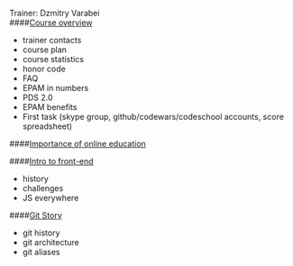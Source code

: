 Trainer: Dzmitry Varabei   
####[Course overview](http://dzmitry-varabei.github.io/front-end-course/lecture-0-course-intro/#/)
- trainer contacts
- course plan
- course statistics
- honor code
- FAQ
- EPAM in numbers
- PDS 2.0
- EPAM benefits
- First task (skype group, github/codewars/codeschool accounts, score spreadsheet)

####[Importance of online education](http://dzmitry-varabei.github.io/online-education/#/)

####[Intro to front-end](http://dzmitry-varabei.github.io/js-for-dummies/#/)
- history
- challenges
- JS everywhere

####[Git Story](http://dzmitry-varabei.github.io/front-end-course/git-story/#/)
- git history
- git architecture
- git aliases